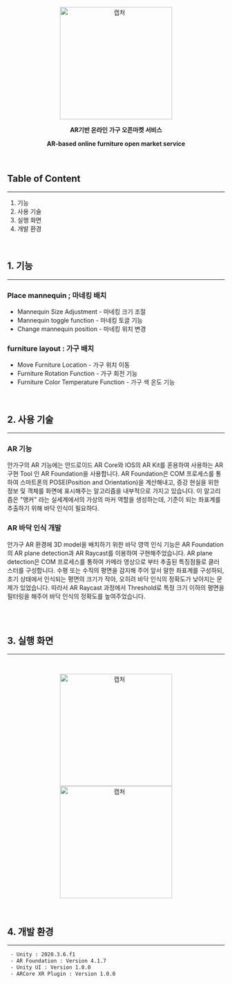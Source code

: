 <p align="center">
  <img width="260" alt="캡처" src="https://s3.us-west-2.amazonaws.com/secure.notion-static.com/5706aeda-e608-45c2-8da7-b56d83f9ff5e/instagram_profile_image.png?X-Amz-Algorithm=AWS4-HMAC-SHA256&X-Amz-Credential=AKIAT73L2G45O3KS52Y5%2F20210605%2Fus-west-2%2Fs3%2Faws4_request&X-Amz-Date=20210605T165102Z&X-Amz-Expires=86400&X-Amz-Signature=e75a85dc498e10e02b80a4c2b9cc96ca256146b75231c6450a9092b0c685ae0b&X-Amz-SignedHeaders=host&response-content-disposition=filename%20%3D%22instagram_profile_image.png%22">
</p>
<p align="center">
  <b>
    AR기반 온라인 가구 오픈마켓 서비스
  </b>
</p>
<p align="center">
  <b>
    AR-based online furniture open market service
  </b>
</p>

<br>

## **Table of Content**
---

1. 기능
2. 사용 기술
2. 실행 화면
3. 개발 환경

<br>

## 1. 기능
---
### Place mannequin ; 마네킹 배치

- Mannequin Size Adjustment - 마네킹 크기 조절
- Mannequin toggle function - 마네킹 토글 기능
- Change mannequin position - 마네킹 위치 변경
<!-- slide -->

### furniture layout : 가구 배치

- Move Furniture Location - 가구 위치 이동
- Furniture Rotation Function - 가구 회전 기능
- Furniture Color Temperature Function - 가구 색 온도 기능


<br>

## 2. 사용 기술
---
### AR 기능 

안가구의 AR 기능에는 안드로이드 AR Core와 IOS의 AR Kit를 혼용하여 사용하는 AR 구현 Tool 인 AR Foundation을 사용합니다. AR Foundation은 COM 프로세스를 통하여 스마트폰의 POSE(Position and Orientation)을 계산해내고, 증강 현실을 위한 정보 및 객체를 화면에 표시해주는 알고리즘을 내부적으로 가지고 있습니다. 이 알고리즘은 "앵커" 라는 실세계에서의 가상의 마커 역할을 생성하는데, 기준이 되는 좌표계를 추출하기 위해 바닥 인식이 필요하다.

### **AR 바닥 인식 개발**

안가구 AR 환경에 3D model을 배치하기 위한 바닥 영역 인식 기능은 AR Foundation의 AR plane detection과 AR Raycast를 이용하여 구현해주었습니다. AR plane detection은 COM 프로세스를 통하여 카메라 영상으로 부터 추출된 특징점들로 클러스터를 구성합니다. 수평 또는 수직의 평면을 감지해 주어 앞서 말한 좌표계를 구성하되, 초기 상태에서 인식되는 평면의 크기가 작아, 오히려 바닥 인식의 정확도가 낮아지는 문제가 있었습니다. 따라서 AR Raycast 과정에서 Threshold로 특정 크기 이하의 평면을 필터링을 해주어 바닥 인식의 정확도를 높여주었습니다.

<br>


<br>

## 3. 실행 화면
---
<br>


<p align="center">
  <img width="260" alt="캡처" src="https://user-images.githubusercontent.com/55892515/120900799-e590ac80-c671-11eb-8b41-69af674c3a4c.gif">
  <img width="260" alt="캡처" src="https://user-images.githubusercontent.com/55892515/120900781-cabe3800-c671-11eb-9e1f-5d5fd4a793ef.gif">
</p>

<br>

## 4. 개발 환경

---

```bash
 - Unity : 2020.3.6.f1
 - AR Foundation : Version 4.1.7
 - Unity UI : Version 1.0.0
 - ARCore XR Plugin : Version 1.0.0
 ```